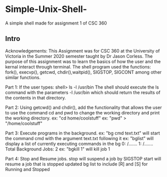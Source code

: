 # Simple-Unix-Shell-
A simple shell made for assignment 1 of CSC 360 

Intro
-----------
Acknowledgements: This Assignment was for CSC 360 at the University of Victoria in the Summer 2020 semester taught by Dr Jason Corless. 
The purpose of this assignment was to learn the basics of how the user and the kernal interact through terminal. 
The shell program used the functions: fork(), execvp(), getcwd, chdir(),waitpid(), SIGSTOP, SIGCONT among other similar functions. 

Part 1: 
If the user types: shell> ls -l /usr/bin 
The shell should execute the ls command with the parameters -l /usr/bin which should return the results of the contents 
in that directory. 

Part 2: 
Using getcwd() and chdir(), add the functionality that allows the user to use the command cd and pwd to change the working directory and print the working directory. 
ex: "cd home/coolstuff" 
ex: "pwd" > "/home/coolstuff"

Part 3: 
Execute programs in the background. 
ex: "bg cmd text.txt" will start the command cmd with the argument text.txt following it 
ex: "bglist" will display a list of currently executing commands in the bg 
0: /.......
1: /.......
Total Background Jobs: 2
ex: "bgkill 1" will kill job 1 

Part 4: 
Stop and Resume jobs. 
stop will suspend a job by SIGSTOP
start will resume a job that is stopped
updated bg list to include [R] and [S] for Running and Stopped 


